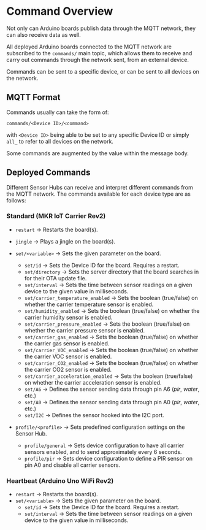 # Command Overview

Not only can Arduino boards publish data through the MQTT network, they can also receive data as well.

All deployed Arduino boards connected to the MQTT network are subscribed to the `commands/` main topic, which allows them to receive and carry out commands through the network sent, from an external device.

Commands can be sent to a specific device, or can be sent to all devices on the network.

## MQTT Format

Commands usually can take the form of:

```
commands/<Device ID>/<command>
```

with `<Device ID>` being able to be set to any specific Device ID or simply `all_` to refer to all devices on the network.

Some commands are augmented by the value within the message body.

## Deployed Commands

Different Sensor Hubs can receive and interpret different commands from the MQTT network. The commands available for each device type are as follows:

### Standard (MKR IoT Carrier Rev2)

* `restart` -> Restarts the board(s).
* `jingle` -> Plays a jingle on the board(s).
* `set/<variable>` -> Sets the given parameter on the board.

  * `set/id` -> Sets the Device ID for the board. Requires a restart.
  * `set/directory` -> Sets the server directory that the board searches in for their OTA update file.
  * `set/interval` -> Sets the time between sensor readings on a given device to the given value in milliseconds.
  * `set/carrier_temperature_enabled` -> Sets the boolean (true/false) on whether the carrier temperature sensor is enabled.
  * `set/humidity_enabled` -> Sets the boolean (true/false) on whether the carrier humidity sensor is enabled.
  * `set/carrier_pressure_enabled` -> Sets the boolean (true/false) on whether the carrier pressure sensor is enabled.
  * `set/carrier_gas_enabled` -> Sets the boolean (true/false) on whether the carrier gas sensor is enabled.
  * `set/carrier_VOC_enabled` -> Sets the boolean (true/false) on whether the carrier VOC sensor is enabled.
  * `set/carrier_CO2_enabled` -> Sets the boolean (true/false) on whether the carrier CO2 sensor is enabled.
  * `set/carrier_acceleration_enabled` -> Sets the boolean (true/false) on whether the carrier acceleration sensor is enabled.
  * `set/A6` -> Defines the sensor sending data through pin A6 (*pir*, *water*, etc.)
  * `set/A0` -> Defines the sensor sending data through pin A0 (*pir*, *water*, etc.)
  * `set/I2C` -> Defines the sensor hooked into the I2C port.
* `profile/<profile>` -> Sets predefined configuration settings on the Sensor Hub.

  * `profile/general` -> Sets device configuration to have all carrier sensors enabled, and to send approximately every 6 seconds.
  * `profile/pir` -> Sets device configuration to define a PIR sensor on pin A0 and disable all carrier sensors.

### Heartbeat (Arduino Uno WiFi Rev2)

* `restart` -> Restarts the board(s).
* `set/<variable>` -> Sets the given parameter on the board.
  * `set/id` -> Sets the Device ID for the board. Requires a restart.
  * `set/interval` -> Sets the time between sensor readings on a given device to the given value in milliseconds.
